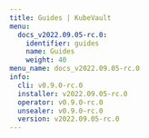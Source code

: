 ```yaml
---
title: Guides | KubeVault
menu:
  docs_v2022.09.05-rc.0:
    identifier: guides
    name: Guides
    weight: 40
menu_name: docs_v2022.09.05-rc.0
info:
  cli: v0.9.0-rc.0
  installer: v2022.09.05-rc.0
  operator: v0.9.0-rc.0
  unsealer: v0.9.0-rc.0
  version: v2022.09.05-rc.0
---
```


